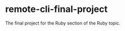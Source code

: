 remote-cli-final-project
========================

The final project for the Ruby section of the Ruby topic. 
